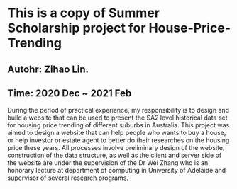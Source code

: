 # This is a copy of Summer Scholarship project for House-Price-Trending
## Autohr: Zihao Lin.

## Time: 2020 Dec ~ 2021 Feb

During the period of practical experience, my responsibility is to design and build a website that can be used to present the SA2 level historical data set for housing price trending of different suburbs in Australia. This project was aimed to design a website that can help people who wants to buy a house, or help investor or estate agent to better do their researches on the housing price these years. All processes involve preliminary design of the website, construction of the data structure, as well as the client and server side of the website are under the supervision of the Dr Wei Zhang who is an honorary lecture at department of computing in University of Adelaide and supervisor of several research programs.
